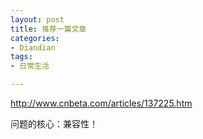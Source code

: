 ```yaml
---
layout: post
title: 推荐一篇文章
categories:
- Diandian
tags:
- 日常生活

---
```

<p><a href="http://www.cnbeta.com/articles/137225.htm">http://www.cnbeta.com/articles/137225.htm</a></p>
<p>问题的核心：兼容性！</p>
<p></p>